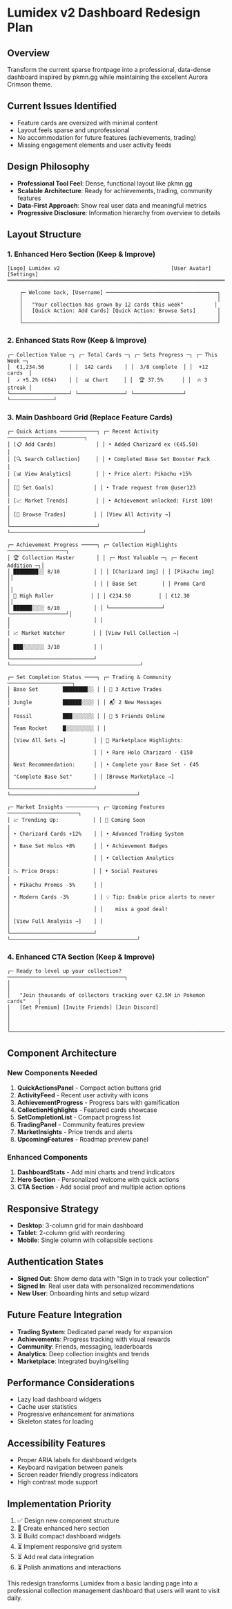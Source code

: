 # Lumidex v2 Dashboard Redesign Plan

## Overview
Transform the current sparse frontpage into a professional, data-dense dashboard inspired by pkmn.gg while maintaining the excellent Aurora Crimson theme.

## Current Issues Identified
- Feature cards are oversized with minimal content
- Layout feels sparse and unprofessional
- No accommodation for future features (achievements, trading)
- Missing engagement elements and user activity feeds

## Design Philosophy
- **Professional Tool Feel**: Dense, functional layout like pkmn.gg
- **Scalable Architecture**: Ready for achievements, trading, community features
- **Data-First Approach**: Show real user data and meaningful metrics
- **Progressive Disclosure**: Information hierarchy from overview to details

## Layout Structure

### 1. Enhanced Hero Section (Keep & Improve)
```
[Logo] Lumidex v2                                    [User Avatar] [Settings]
═══════════════════════════════════════════════════════════════════════════════

    ┌─ Welcome back, [Username] ────────────────────────────────────┐
    │                                                               │
    │   "Your collection has grown by 12 cards this week"          │
    │   [Quick Action: Add Cards] [Quick Action: Browse Sets]       │
    │                                                               │
    └───────────────────────────────────────────────────────────────┘
```

### 2. Enhanced Stats Row (Keep & Improve)
```
┌─ Collection Value ─┐ ┌─ Total Cards ─┐ ┌─ Sets Progress ─┐ ┌─ This Week ─┐
│  €1,234.56        │ │  142 cards    │ │  3/8 complete  │ │  +12 cards  │
│  ↗ +5.2% (€64)    │ │  📊 Chart     │ │  🏆 37.5%      │ │  🔥 3 streak │
└───────────────────┘ └───────────────┘ └────────────────┘ └──────────────┘
```

### 3. Main Dashboard Grid (Replace Feature Cards)
```
┌─ Quick Actions ────────────┐ ┌─ Recent Activity ─────────────────────────┐
│ [📋 Add Cards]             │ │ • Added Charizard ex (€45.50)            │
│ [🔍 Search Collection]     │ │ • Completed Base Set Booster Pack        │
│ [📊 View Analytics]        │ │ • Price alert: Pikachu +15%              │
│ [🎯 Set Goals]             │ │ • Trade request from @user123             │
│ [📈 Market Trends]         │ │ • Achievement unlocked: First 100!       │
│ [🤝 Browse Trades]         │ │ [View All Activity →]                     │
└────────────────────────────┘ └───────────────────────────────────────────┘

┌─ Achievement Progress ─────┐ ┌─ Collection Highlights ───────────────────┐
│ 🏆 Collection Master       │ │ ┌─ Most Valuable ─┐ ┌─ Recent Addition ─┐│
│ ████████░░ 8/10           │ │ │ [Charizard img] │ │ [Pikachu img]    ││
│                           │ │ │ Base Set        │ │ Promo Card       ││
│ 💎 High Roller            │ │ │ €234.50         │ │ €12.30          ││
│ ██████░░░░ 6/10           │ │ └─────────────────┘ └──────────────────┘│
│                           │ │                                          │
│ 📈 Market Watcher         │ │ [View Full Collection →]                 │
│ ███░░░░░░░ 3/10           │ │                                          │
└───────────────────────────┘ └──────────────────────────────────────────┘

┌─ Set Completion Status ────┐ ┌─ Trading & Community ─────────────────────┐
│ Base Set        ████████░░ │ │ 🔄 3 Active Trades                      │
│ Jungle          ██████░░░░ │ │ 📬 2 New Messages                       │
│ Fossil          ███░░░░░░░ │ │ 👥 5 Friends Online                     │
│ Team Rocket     █░░░░░░░░░ │ │                                         │
│ [View All Sets →]         │ │ 🏪 Marketplace Highlights:              │
│                           │ │ • Rare Holo Charizard - €150           │
│ Next Recommendation:      │ │ • Complete your Base Set - €45         │
│ "Complete Base Set"       │ │ [Browse Marketplace →]                  │
└───────────────────────────┘ └─────────────────────────────────────────┘

┌─ Market Insights ──────────┐ ┌─ Upcoming Features ───────────────────────┐
│ 📈 Trending Up:           │ │ 🚀 Coming Soon                          │
│ • Charizard Cards +12%    │ │ • Advanced Trading System               │
│ • Base Set Holos +8%      │ │ • Achievement Badges                    │
│                           │ │ • Collection Analytics                  │
│ 📉 Price Drops:           │ │ • Social Features                       │
│ • Pikachu Promos -5%      │ │                                         │
│ • Modern Cards -3%        │ │ 💡 Tip: Enable price alerts to never   │
│                           │ │    miss a good deal!                    │
│ [View Full Analysis →]    │ │                                         │
└───────────────────────────┘ └─────────────────────────────────────────┘
```

### 4. Enhanced CTA Section (Keep & Improve)
```
┌─ Ready to level up your collection? ──────────────────────────────────────┐
│                                                                           │
│   "Join thousands of collectors tracking over €2.5M in Pokemon cards"    │
│   [Get Premium] [Invite Friends] [Join Discord]                          │
│                                                                           │
└───────────────────────────────────────────────────────────────────────────┘
```

## Component Architecture

### New Components Needed
1. **QuickActionsPanel** - Compact action buttons grid
2. **ActivityFeed** - Recent user activity with icons
3. **AchievementProgress** - Progress bars with gamification
4. **CollectionHighlights** - Featured cards showcase
5. **SetCompletionList** - Compact progress list
6. **TradingPanel** - Community features preview
7. **MarketInsights** - Price trends and alerts
8. **UpcomingFeatures** - Roadmap preview panel

### Enhanced Components
1. **DashboardStats** - Add mini charts and trend indicators
2. **Hero Section** - Personalized welcome with quick actions
3. **CTA Section** - Add social proof and multiple action options

## Responsive Strategy
- **Desktop**: 3-column grid for main dashboard
- **Tablet**: 2-column grid with reordering
- **Mobile**: Single column with collapsible sections

## Authentication States
- **Signed Out**: Show demo data with "Sign in to track your collection"
- **Signed In**: Real user data with personalized recommendations
- **New User**: Onboarding hints and setup wizard

## Future Feature Integration
- **Trading System**: Dedicated panel ready for expansion
- **Achievements**: Progress tracking with visual rewards
- **Community**: Friends, messaging, leaderboards
- **Analytics**: Deep collection insights and trends
- **Marketplace**: Integrated buying/selling

## Performance Considerations
- Lazy load dashboard widgets
- Cache user statistics
- Progressive enhancement for animations
- Skeleton states for loading

## Accessibility Features
- Proper ARIA labels for dashboard widgets
- Keyboard navigation between panels
- Screen reader friendly progress indicators
- High contrast mode support

## Implementation Priority
1. ✅ Design new component structure
2. 🔄 Create enhanced hero section
3. ⏳ Build compact dashboard widgets
4. ⏳ Implement responsive grid system
5. ⏳ Add real data integration
6. ⏳ Polish animations and interactions

This redesign transforms Lumidex from a basic landing page into a professional collection management dashboard that users will want to visit daily.